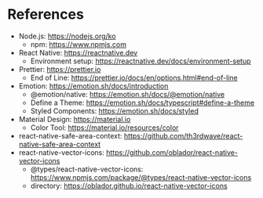 # References

- Node.js: https://nodejs.org/ko
  - npm: https://www.npmjs.com
- React Native: https://reactnative.dev
  - Environment setup: https://reactnative.dev/docs/environment-setup
- Prettier: https://prettier.io
  - End of Line: https://prettier.io/docs/en/options.html#end-of-line
- Emotion: https://emotion.sh/docs/introduction
  - @emotion/native: https://emotion.sh/docs/@emotion/native
  - Define a Theme: https://emotion.sh/docs/typescript#define-a-theme
  - Styled Components: https://emotion.sh/docs/styled
- Material Design: https://material.io
  - Color Tool: https://material.io/resources/color
- react-native-safe-area-context: https://github.com/th3rdwave/react-native-safe-area-context
- react-native-vector-icons: https://github.com/oblador/react-native-vector-icons
  - @types/react-native-vector-icons: https://www.npmjs.com/package/@types/react-native-vector-icons
  - directory: https://oblador.github.io/react-native-vector-icons
